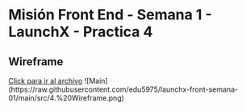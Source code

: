 
<h1>Misión Front End - Semana 1 - LaunchX - Practica 4</h1>
    <h2>Wireframe</h2>
    <a href="https://github.com/edu5975/launchx-front-semana-01/blob/main/src/4. Wireframe.png">Click para ir al archivo</a>
    ![Main](https://raw.githubusercontent.com/edu5975/launchx-front-semana-01/main/src/4.%20Wireframe.png)


